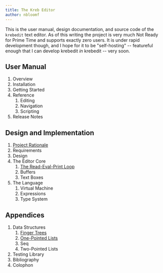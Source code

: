 ```yaml
---
title: The Kreb Editor
author: nbloomf
---
```


<section>

This is the user manual, design documentation, and source code of the `krebedit` text editor. As of this writing the project is very much Not Ready for Prime Time and supports exactly zero users. It is under rapid development though, and I hope for it to be "self-hosting" -- featureful enough that I can develop krebedit _in_ krebedit -- very soon.

</section>



User Manual
-----------

1. Overview
1. Installation
1. Getting Started
1. Reference
    1. Editing
    1. Navigation
    1. Scripting
1. Release Notes



Design and Implementation
-------------------------

1. [Project Rationale](html/Rationale.html)
1. Requirements
1. Design
1. The Editor Core
    1. [The Read-Eval-Print Loop](html/ReplT.html)
    1. Buffers
    1. Text Boxes
1. The Language
    1. Virtual Machine
    1. Expressions
    1. Type System



Appendices
----------

1. Data Structures
    1. [Finger Trees](html/FingerTree.html)
    1. [One-Pointed Lists](html/OnePointedList.html)
    1. Seq
    1. Two-Pointed Lists
1. Testing Library
1. Bibliography
1. Colophon
